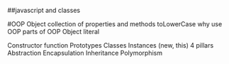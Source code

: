 ##javascript and classes


#OOP
Object
collection of properties and methods
toLowerCase
why use OOP
parts of OOP
Object literal

Constructor function
Prototypes
Classes
Instances (new, this)
4 pillars
Abstraction Encapsulation Inheritance Polymorphism

